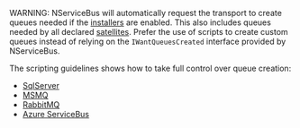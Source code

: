 
WARNING: NServiceBus will automatically request the transport to create queues needed if the [installers](/nservicebus/operations/installers.md) are enabled. This also includes queues needed by all declared [satellites](/nservicebus/satellites). Prefer the use of scripts to create custom queues instead of relying on the `IWantQueuesCreated` interface provided by NServiceBus.

The scripting guidelines shows how to take full control over queue creation:

 * [SqlServer](/nservicebus/sqlserver/operations-scripting.md#create-queues)
 * [MSMQ](/nservicebus/msmq/operations-scripting.md#create-queues)
 * [RabbitMQ](/nservicebus/rabbitmq/operations-scripting.md#create-queues)
 * [Azure ServiceBus](/nservicebus/azure-service-bus/operational-scripting.md)
